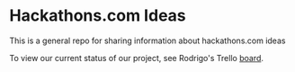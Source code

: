 Hackathons.com Ideas
====================

This is a general repo for sharing information about hackathons.com ideas

To view our current status of our project, see Rodrigo's Trello [board](https://trello.com/b/lOMf71Fp).
